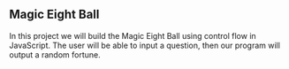 ## Magic Eight Ball

In this project we will build the Magic Eight Ball using control flow in JavaScript.
The user will be able to input a question, then our program will output a random fortune.
